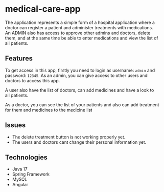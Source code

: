 # medical-care-app


The application represents a simple form of a hospital application where a doctor can register a patient and administer treatments with medications. An ADMIN also has access to approve other admins and doctors, delete them, and at the same time be able to enter medications and view the list of all patients.

## Features
To get access in this app, firstly you need to login as username: `admin` and password: `12345`.
As an admin, you can give access to other users and doctors to access this app.

A user also have the list of doctors, can add medicines and have a look to all patients.

As a doctor, you can see the list of your patients and also can add treatment for them and medicines to the medicine list

## Issues

- The delete treatment button is not working properly yet.
- The users and doctors cant change their personal information yet.


## Technologies
- Java 17
- Spring Framework
- MySQL
- Angular